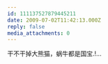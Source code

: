 ```yaml
---
id: 111137527879445211
date: 2009-07-02T11:42:13.000Z
reply: false
media_attachments: 0
---
```


干不干掉大熊猫，蜗牛都是国宝.!...

